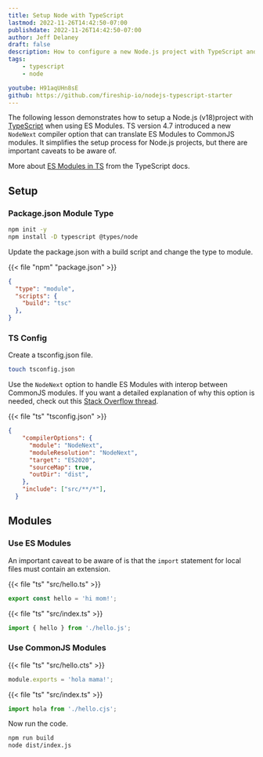```yaml
---
title: Setup Node with TypeScript
lastmod: 2022-11-26T14:42:50-07:00
publishdate: 2022-11-26T14:42:50-07:00
author: Jeff Delaney
draft: false
description: How to configure a new Node.js project with TypeScript and ES Modules
tags: 
    - typescript
    - node

youtube: H91aqUHn8sE
github: https://github.com/fireship-io/nodejs-typescript-starter
---
```


The following lesson demonstrates how to setup a Node.js (v18)project with [TypeScript](https://www.typescriptlang.org) when using ES Modules. TS version 4.7 introduced a new `NodeNext` compiler option that can translate ES Modules to CommonJS modules. It simplifies the setup process for Node.js projects, but there are important caveats to be aware of.


More about [ES Modules in TS](https://www.typescriptlang.org/docs/handbook/esm-node.html) from the TypeScript docs.

## Setup

### Package.json Module Type

```bash
npm init -y
npm install -D typescript @types/node
```

Update the package.json with a build script and change the type to module. 

{{< file "npm" "package.json" >}}
```json
{
  "type": "module",
  "scripts": {
    "build": "tsc"
  },
}
```

### TS Config

Create a tsconfig.json file.

```bash
touch tsconfig.json
```

Use the `NodeNext` option to handle ES Modules with interop between CommonJS modules. If you want a detailed explanation of why this option is needed, check out this [Stack Overflow thread](https://stackoverflow.com/questions/71463698/why-we-need-nodenext-typescript-compiler-option-when-we-have-esnext). 

{{< file "ts" "tsconfig.json" >}}
```json
{
    "compilerOptions": {
      "module": "NodeNext",
      "moduleResolution": "NodeNext",
      "target": "ES2020",
      "sourceMap": true,
      "outDir": "dist",
    },
    "include": ["src/**/*"],
  }
```
## Modules

### Use ES Modules

An important caveat to be aware of is that the `import` statement for local files must contain an extension. 

{{< file "ts" "src/hello.ts" >}}
```ts
export const hello = 'hi mom!';
```

{{< file "ts" "src/index.ts" >}}
```ts
import { hello } from './hello.js';
```

### Use CommonJS Modules

{{< file "ts" "src/hello.cts" >}}
```ts
module.exports = 'hola mama!';
```

{{< file "ts" "src/index.ts" >}}
```ts
import hola from './hello.cjs';
```

Now run the code.

```bash
npm run build
node dist/index.js
```